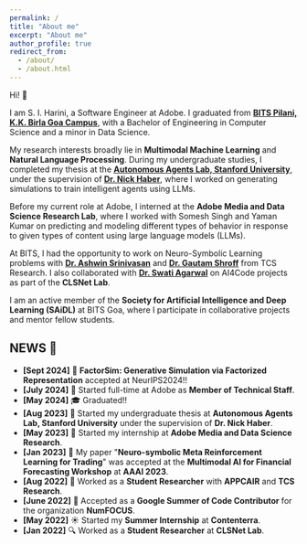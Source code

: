 ```yaml
---
permalink: /
title: "About me"
excerpt: "About me"
author_profile: true
redirect_from: 
  - /about/
  - /about.html
---
```

Hi! 👋


I am S. I. Harini, a Software Engineer at Adobe. I graduated from [**BITS Pilani, K.K. Birla Goa Campus**](https://www.bits-pilani.ac.in/goa/), with a Bachelor of Engineering in Computer Science and a minor in Data Science.

My research interests broadly lie in **Multimodal Machine Learning** and **Natural Language Processing**. During my undergraduate studies, I completed my thesis at the [**Autonomous Agents Lab, Stanford University**](https://www.autonomousagents.stanford.edu/), under the supervision of [**Dr. Nick Haber**](https://profiles.stanford.edu/nicholas-haber), where I worked on generating simulations to train intelligent agents using LLMs.

Before my current role at Adobe, I interned at the **Adobe Media and Data Science Research Lab**, where I worked with Somesh Singh and Yaman Kumar on predicting and modeling different types of behavior in response to given types of content using large language models (LLMs).

At BITS, I had the opportunity to work on Neuro-Symbolic Learning problems with [**Dr. Ashwin Srinivasan**](https://scholar.google.com.au/citations?user=zpNTeogAAAAJ&hl=en) and [**Dr. Gautam Shroff**](https://scholar.google.co.in/citations?user=f70Rc2wAAAAJ&hl=en) from TCS Research. I also collaborated with [**Dr. Swati Agarwal**](https://scholar.google.co.in/citations?user=-zk-xD0AAAAJ&hl=en) on AI4Code projects as part of the **CLSNet Lab**.

I am an active member of the **Society for Artificial Intelligence and Deep Learning (SAiDL)** at BITS Goa, where I participate in collaborative projects and mentor fellow students.

## **NEWS** 📰
- **[Sept 2024]** 📄 **FactorSim: Generative Simulation via Factorized Representation** accepted at NeurIPS2024!!
- **[July 2024]** 🎉 Started full-time at Adobe as **Member of Technical Staff**.
- **[May 2024]** 🎓 Graduated!!
- **[Aug 2023]** 🚀 Started my undergraduate thesis at **Autonomous Agents Lab, Stanford University** under the supervision of **Dr. Nick Haber**.
- **[May 2023]** 🌟 Started my internship at **Adobe Media and Data Science Research**.
- **[Jan 2023]** 📄 My paper "**Neuro-symbolic Meta Reinforcement Learning for Trading**" was accepted at the **Multimodal AI for Financial Forecasting Workshop** at **AAAI 2023**.
- **[Aug 2022]** 🧠 Worked as a **Student Researcher** with **APPCAIR** and **TCS Research**.
- **[June 2022]** 🤝 Accepted as a **Google Summer of Code Contributor** for the organization **NumFOCUS**.
- **[May 2022]** ☀️ Started my **Summer Internship** at **Contenterra**.
- **[Jan 2022]** 🔍 Worked as a **Student Researcher** at **CLSNet Lab**.
